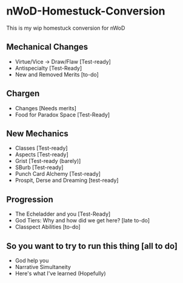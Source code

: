 # nWoD-Homestuck-Conversion
This is my wip homestuck conversion for nWoD

## Mechanical Changes
  - Virtue/Vice -> Draw/Flaw [Test-ready]
  - Antispecialty [Test-Ready]
  - New and Removed Merits [to-do]
## Chargen
  - Changes [Needs merits]
  - Food for Paradox Space [Test-Ready]
## New Mechanics 
  - Classes [Test-ready]
  - Aspects [Test-ready]
  - Grist [Test-ready (barely)]
  - SBurb [Test-ready]
  - Punch Card Alchemy [Test-ready]
  - Prospit, Derse and Dreaming [test-ready]
## Progression
  - The Echeladder and you [Test-Ready]
  - God Tiers: Why and how did we get here? [late to-do]
  - Classpect Abilities [to-do]
## So you want to try to run this thing [all to do]
  - God help you 
  - Narrative Simultaneity
  - Here's what I've learned (Hopefully)
